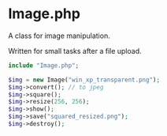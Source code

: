 # Image.php
A class for image manipulation.

Written for small tasks after a file upload.

```php
include "Image.php";

$img = new Image("win_xp_transparent.png");
$img->convert(); // to jpeg
$img->square();
$img->resize(256, 256);
$img->show();
$img->save("squared_resized.png");
$img->destroy();
```